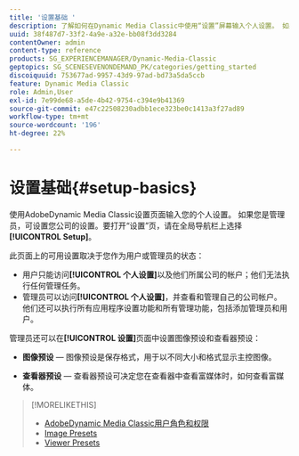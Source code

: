 ```yaml
---
title: '设置基础 '
description: 了解如何在Dynamic Media Classic中使用“设置”屏幕输入个人设置。 如果您是管理员，可设置您公司的设置。
uuid: 38f487d7-33f2-4a9e-a32e-bb08f3dd3284
contentOwner: admin
content-type: reference
products: SG_EXPERIENCEMANAGER/Dynamic-Media-Classic
geptopics: SG_SCENESEVENONDEMAND_PK/categories/getting_started
discoiquuid: 753677ad-9957-43d9-97ad-bd73a5da5ccb
feature: Dynamic Media Classic
role: Admin,User
exl-id: 7e99de68-a5de-4b42-9754-c394e9b41369
source-git-commit: e47c22508230adbb1ece323be0c1413a3f27ad89
workflow-type: tm+mt
source-wordcount: '196'
ht-degree: 22%

---
```


# 设置基础{#setup-basics}

使用AdobeDynamic Media Classic设置页面输入您的个人设置。 如果您是管理员，可设置您公司的设置。要打开“设置”页，请在全局导航栏上选择&#x200B;**[!UICONTROL Setup]**。

此页面上的可用设置取决于您作为用户或管理员的状态：

* 用户只能访问&#x200B;**[!UICONTROL 个人设置]**&#x200B;以及他们所属公司的帐户；他们无法执行任何管理任务。
* 管理员可以访问&#x200B;**[!UICONTROL 个人设置]**，并查看和管理自己的公司帐户。 他们还可以执行所有应用程序设置功能和所有管理功能，包括添加管理员和用户。

管理员还可以在&#x200B;**[!UICONTROL 设置]**&#x200B;页面中设置图像预设和查看器预设：

* **图像预设**  — 图像预设是保存格式，用于以不同大小和格式显示主控图像。

* **查看器预设**  — 查看器预设可决定您在查看器中查看富媒体时，如何查看富媒体。

>[!MORELIKETHIS]
>
>* [AdobeDynamic Media Classic用户角色和权限](administration-setup.md#user_administration)
>* [Image Presets](application-setup.md#image_presets)
>* [Viewer Presets](application-setup.md#viewer_presets)

